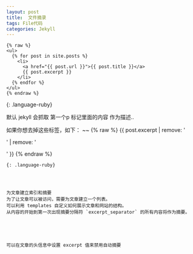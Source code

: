 ```yaml
---
layout: post
title:  文件摘录
tags: File代码
categories: Jekyll
---
```


~~~
{% raw %}
<ul>
  {% for post in site.posts %}
    <li>
      <a href="{{ post.url }}">{{ post.title }}</a>
      {{ post.excerpt }}
    </li>
  {% endfor %}
</ul>
{% endraw %}
~~~
{: .language-ruby}


默认 jekyll 会抓取 第一个p 标记里面的内容 作为描述..


如果你想去掉这些标签，如下：
~~
{% raw %}
{{ post.excerpt | remove: '<p>' | remove: '</p>' }}
{% endraw %}
~~~
{: .language-ruby}




为文章建立索引和摘要
为了让文章可以被访问，需要为文章建立一个列表。
可以利用 templates 自定义如何展示文章和网站的结构。
从内容的开始到第一次出现摘要分隔符 `excerpt_separator` 的所有内容将作为摘要。





可以在文章的头信息中设置 excerpt 值来禁用自动摘要